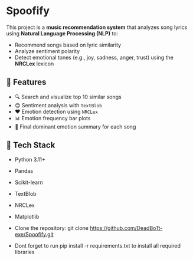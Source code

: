 # Spoofify
This project is a **music recommendation system** that analyzes song lyrics using **Natural Language Processing (NLP)** to:
- Recommend songs based on lyric similarity
- Analyze sentiment polarity
- Detect emotional tones (e.g., joy, sadness, anger, trust) using the **NRCLex** lexicon

## 🚀 Features
- 🔍 Search and visualize top 10 similar songs
- 😊 Sentiment analysis with `TextBlob`
- ❤️ Emotion detection using `NRCLex`
- 📊 Emotion frequency bar plots
- 🧠 Final dominant emotion summary for each song

## 🧰 Tech Stack
- Python 3.11+
- Pandas
- Scikit-learn
- TextBlob
- NRCLex
- Matplotlib

- Clone the repository: git clone https://github.com/DeadBoTt-exe/Spoofify.git

- Dont forget to run pip install -r requirements.txt to install all required libraries 


